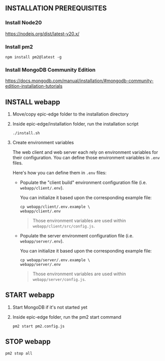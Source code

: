 ## INSTALLATION PREREQUISITES

### Install Node20
https://nodejs.org/dist/latest-v20.x/

### Install pm2
`npm install pm2@latest -g`

### Install MongoDB Community Edition
https://docs.mongodb.com/manual/installation/#mongodb-community-edition-installation-tutorials

## INSTALL webapp

1. Move/copy epic-edge folder to the installation directory

2. Inside epic-edge/installation folder, run the installation script 

    `./install.sh`

3. Create environment variables

    The web client and web server each rely on environment variables for their configuration.
    You can define those environment variables in `.env` files.

    Here's how you can define them in `.env` files:

    - Populate the "client build" environment configuration file (i.e. `webapp/client/.env`). 

        You can initialize it based upon the corresponding example file:
        ```shell
        cp webapp/client/.env.example \
        webapp/client/.env
        ```
        > Those environment variables are used within `webapp/client/src/config.js`.
    - Populate the server environment configuration file (i.e. `webapp/server/.env`). 
    
        You can initialize it based upon the corresponding example file:
        ```shell
        cp webapp/server/.env.example \
        webapp/server/.env
        ```
        > Those environment variables are used within `webapp/server/config.js`.

## START webapp

1. Start MongoDB if it's not started yet

2. Inside epic-edge folder, run the pm2 start command 

    `pm2 start pm2.config.js`
    
## STOP webapp

    pm2 stop all
